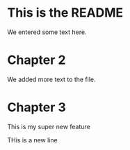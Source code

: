 # This is the README

We entered some text here.

# Chapter 2

We added more text to the file.

# Chapter 3

This is my super new feature

THis is a new line

